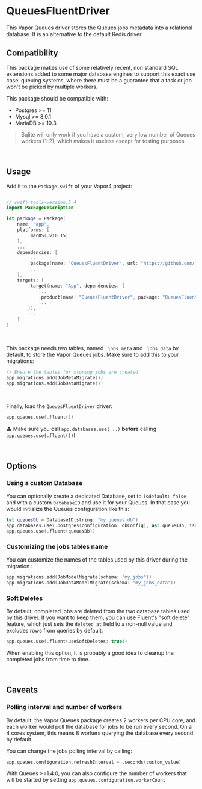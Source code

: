 # QueuesFluentDriver

This Vapor Queues driver stores the Queues jobs metadata into a relational database. It is an alternative to the default Redis driver.


## Compatibility

This package makes use of some relatively recent, non standard SQL extensions added to some major database engines to support this exact use case: queuing systems, where there must be a guarantee that a task or job won't be picked by multiple workers.

This package should be compatible with:

- Postgres >= 11
- Mysql >= 8.0.1
- MariaDB >= 10.3

> Sqlite will only work if you have a custom, very low number of Queues workers (1-2), which makes it useless except for testing purposes

&nbsp;

## Usage



Add it to the  `Package.swift`  of your Vapor4 project: 

```swift

// swift-tools-version:5.4
import PackageDescription

let package = Package(
    name: "app",
    platforms: [
        .macOS(.v10_15)
    ],
    ...
    dependencies: [
        ...
        .package(name: "QueuesFluentDriver", url: "https://github.com/m-barthelemy/vapor-queues-fluent-driver.git", from: "2.0.0-beta1"),
        ...
    ],
    targets: [
        .target(name: "App", dependencies: [
            ...
            .product(name: "QueuesFluentDriver", package: "QueuesFluentDriver"),
            ...
        ]),
        ...
    ]
)

```

&nbsp;

This package needs two tables, named `_jobs_meta` and `_jobs_data` by default, to store the Vapor Queues jobs. Make sure to add this to your migrations:
```swift
// Ensure the tables for storing jobs are created
app.migrations.add(JobMetaMigrate())
app.migrations.add(JobDataMigrate())
```    

&nbsp;

Finally, load the `QueuesFluentDriver` driver:
```swift    
app.queues.use(.fluent())
```

⚠️ Make sure you call `app.databases.use(...)` **before** calling `app.queues.use(.fluent())`!

&nbsp;

## Options

### Using a custom Database 
You can optionally create a dedicated Database, set to `isdefault: false` and with a custom `DatabaseID` and use it for your Queues.
In that case you would initialize the Queues configuration like this:

```swift
let queuesDb = DatabaseID(string: "my_queues_db")
app.databases.use(.postgres(configuration: dbConfig), as: queuesDb, isDefault: false)
app.queues.use(.fluent(queuesDb))
```

### Customizing the jobs tables name
You can customize the names of the tables used by this driver during the migration :
```swift
app.migrations.add(JobModelMigrate(schema: "my_jobs"))
app.migrations.add(JobDataModelMigrate(schema: "my_jobs_data"))
```

### Soft Deletes
By default, completed jobs are deleted from the two database tables used by this driver.
If you want to keep them, you can use Fluent's "soft delete" feature, which just sets the `deleted_at` field to a non-null value and excludes rows from queries by default:

```swift
app.queues.use(.fluent(useSoftDeletes: true))
```

When enabling this option, it is probably a good idea to cleanup the completed jobs from time to time.

&nbsp;


## Caveats


### Polling interval and number of workers
By default, the Vapor Queues package creates 2 workers per CPU core, and each worker would poll the database for jobs to be run every second.
On a 4 cores system, this means 8 workers querying the database every second by default.

You can change the jobs polling interval by calling:

```swift
app.queues.configuration.refreshInterval = .seconds(custom_value)
```

With Queues >=1.4.0, you can also configure the number of workers that will be started by setting `app.queues.configuration.workerCount`

